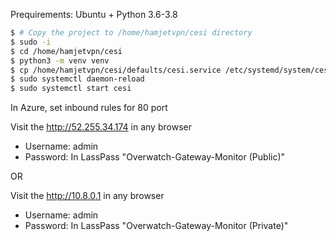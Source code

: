 Prequirements: Ubuntu + Python 3.6-3.8

```bash
$ # Copy the project to /home/hamjetvpn/cesi directory
$ sudo -i
$ cd /home/hamjetvpn/cesi
$ python3 -m venv venv
$ cp /home/hamjetvpn/cesi/defaults/cesi.service /etc/systemd/system/cesi.service
$ sudo systemctl daemon-reload
$ sudo systemctl start cesi
```

In Azure, set inbound rules for 80 port

Visit the http://52.255.34.174 in any browser

- Username: admin
- Password: In LassPass "Overwatch-Gateway-Monitor (Public)"

OR

Visit the http://10.8.0.1 in any browser

- Username: admin
- Password: In LassPass "Overwatch-Gateway-Monitor (Private)"